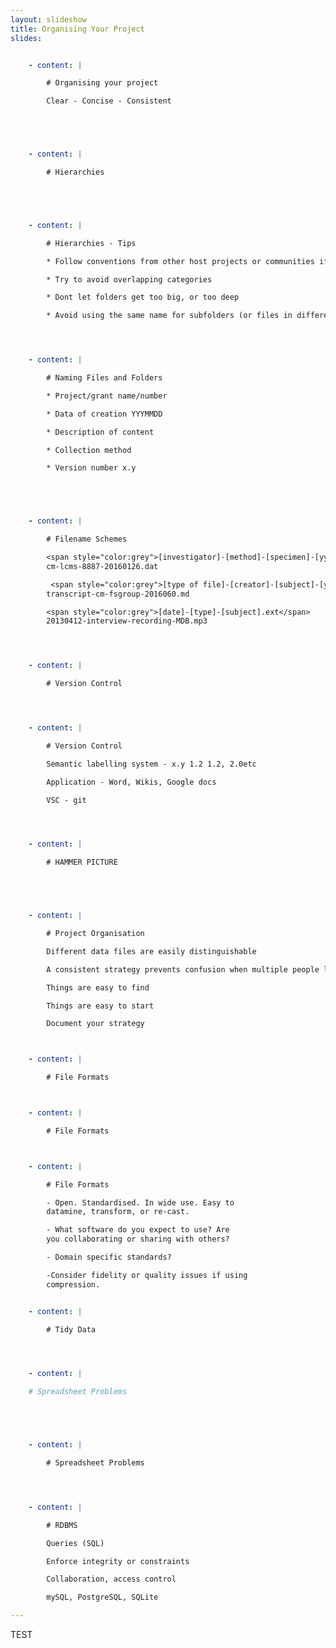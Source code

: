 ```yaml
---
layout: slideshow
title: Organising Your Project
slides:


    - content: |

        # Organising your project

        Clear - Concise - Consistent





    - content: |

        # Hierarchies





    - content: |

        # Hierarchies - Tips

        * Follow conventions from other host projects or communities if they exist

        * Try to avoid overlapping categories

        * Dont let folders get too big, or too deep

        * Avoid using the same name for subfolders (or files in different subfolders)




    - content: |

        # Naming Files and Folders

        * Project/grant name/number

        * Data of creation YYYMMDD

        * Description of content

        * Collection method

        * Version number x.y





    - content: |

        # Filename Schemes

        <span style="color:grey">[investigator]-[method]-[specimen]-[yyymmdd].ext</span>
        cm-lcms-8887-20160126.dat

         <span style="color:grey">[type of file]-[creator]-[subject]-[yyymmdd].ext</span>
        transcript-cm-fsgroup-2016060.md

        <span style="color:grey">[date]-[type]-[subject].ext</span>
        20130412-interview-recording-MDB.mp3




    - content: |

        # Version Control




    - content: |

        # Version Control

        Semantic labelling system - x.y 1.2 1.2, 2.0etc

        Application - Word, Wikis, Google docs

        VSC - git




    - content: |

        # HAMMER PICTURE





    - content: |

        # Project Organisation

        Different data files are easily distinguishable

        A consistent strategy prevents confusion when multiple people le are working on a project

        Things are easy to find

        Things are easy to start

        Document your strategy



    - content: |

        # File Formats



    - content: |

        # File Formats



    - content: |

        # File Formats

        - Open. Standardised. In wide use. Easy to
        datamine, transform, or re-cast.

        - What software do you expect to use? Are
        you collaborating or sharing with others?

        - Domain specific standards?

        -Consider fidelity or quality issues if using
        compression.


    - content: |

        # Tidy Data




    - content: |

    # Spreadsheet Problems





    - content: |

        # Spreadsheet Problems




    - content: |

        # RDBMS

        Queries (SQL)

        Enforce integrity or constraints

        Collaboration, access control

        mySQL, PostgreSQL, SQLite

---
```


TEST